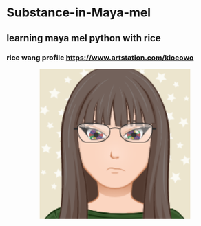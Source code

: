 # Substance-in-Maya-mel
## learning maya mel python with rice 
### rice wang profile https://www.artstation.com/kioeowo

<p align="center">
<img width="350" alt="new" src="https://github.com/jaimehernan95/cubeModels-maya-python/blob/master/image/AvatarMaker.png">
</p>
